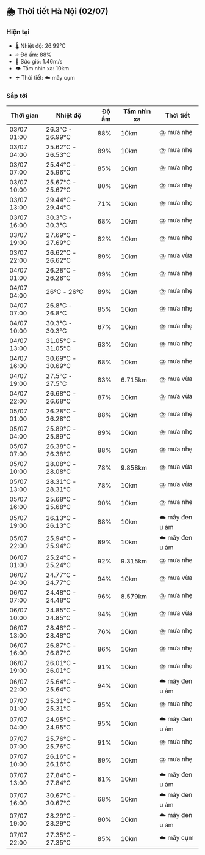 ## 🌦️ Thời tiết Hà Nội (02/07)

### Hiện tại

- 🌡️ Nhiệt độ: 26.99℃
- 💦 Độ ẩm: 88%
- 💨 Sức gió: 1.46m/s
- 👁️ Tầm nhìn xa: 10km
- ☂️ Thời tiết: ☁️ mây cụm

### Sắp tới

| Thời gian | Nhiệt độ | Độ ẩm | Tầm nhìn xa | Thời tiết |
| --- | --- | --- | --- | --- |
| 03/07 01:00 | 26.3℃ - 26.99℃ | 88% | 10km | ⛈️ mưa nhẹ |
| 03/07 04:00 | 25.62℃ - 26.53℃ | 89% | 10km | ⛈️ mưa nhẹ |
| 03/07 07:00 | 25.44℃ - 25.96℃ | 85% | 10km | ⛈️ mưa nhẹ |
| 03/07 10:00 | 25.67℃ - 25.67℃ | 80% | 10km | ⛈️ mưa nhẹ |
| 03/07 13:00 | 29.44℃ - 29.44℃ | 71% | 10km | ⛈️ mưa nhẹ |
| 03/07 16:00 | 30.3℃ - 30.3℃ | 68% | 10km | ⛈️ mưa nhẹ |
| 03/07 19:00 | 27.69℃ - 27.69℃ | 82% | 10km | ⛈️ mưa nhẹ |
| 03/07 22:00 | 26.62℃ - 26.62℃ | 89% | 10km | ⛈️ mưa vừa |
| 04/07 01:00 | 26.28℃ - 26.28℃ | 89% | 10km | ⛈️ mưa nhẹ |
| 04/07 04:00 | 26℃ - 26℃ | 89% | 10km | ⛈️ mưa nhẹ |
| 04/07 07:00 | 26.8℃ - 26.8℃ | 85% | 10km | ⛈️ mưa nhẹ |
| 04/07 10:00 | 30.3℃ - 30.3℃ | 67% | 10km | ⛈️ mưa nhẹ |
| 04/07 13:00 | 31.05℃ - 31.05℃ | 63% | 10km | ⛈️ mưa nhẹ |
| 04/07 16:00 | 30.69℃ - 30.69℃ | 68% | 10km | ⛈️ mưa nhẹ |
| 04/07 19:00 | 27.5℃ - 27.5℃ | 83% | 6.715km | ⛈️ mưa vừa |
| 04/07 22:00 | 26.68℃ - 26.68℃ | 87% | 10km | ⛈️ mưa vừa |
| 05/07 01:00 | 26.28℃ - 26.28℃ | 88% | 10km | ⛈️ mưa nhẹ |
| 05/07 04:00 | 25.89℃ - 25.89℃ | 89% | 10km | ⛈️ mưa nhẹ |
| 05/07 07:00 | 26.38℃ - 26.38℃ | 88% | 10km | ⛈️ mưa nhẹ |
| 05/07 10:00 | 28.08℃ - 28.08℃ | 78% | 9.858km | ⛈️ mưa vừa |
| 05/07 13:00 | 28.31℃ - 28.31℃ | 78% | 10km | ⛈️ mưa vừa |
| 05/07 16:00 | 25.68℃ - 25.68℃ | 90% | 10km | ⛈️ mưa nhẹ |
| 05/07 19:00 | 26.13℃ - 26.13℃ | 88% | 10km | ☁️ mây đen u ám |
| 05/07 22:00 | 25.94℃ - 25.94℃ | 89% | 10km | ☁️ mây đen u ám |
| 06/07 01:00 | 25.24℃ - 25.24℃ | 92% | 9.315km | ⛈️ mưa nhẹ |
| 06/07 04:00 | 24.77℃ - 24.77℃ | 94% | 10km | ⛈️ mưa vừa |
| 06/07 07:00 | 24.48℃ - 24.48℃ | 96% | 8.579km | ⛈️ mưa nhẹ |
| 06/07 10:00 | 24.85℃ - 24.85℃ | 94% | 10km | ⛈️ mưa vừa |
| 06/07 13:00 | 28.48℃ - 28.48℃ | 76% | 10km | ⛈️ mưa nhẹ |
| 06/07 16:00 | 26.87℃ - 26.87℃ | 86% | 10km | ⛈️ mưa nhẹ |
| 06/07 19:00 | 26.01℃ - 26.01℃ | 91% | 10km | ⛈️ mưa nhẹ |
| 06/07 22:00 | 25.64℃ - 25.64℃ | 94% | 10km | ☁️ mây đen u ám |
| 07/07 01:00 | 25.31℃ - 25.31℃ | 95% | 10km | ⛈️ mưa nhẹ |
| 07/07 04:00 | 24.95℃ - 24.95℃ | 95% | 10km | ☁️ mây đen u ám |
| 07/07 07:00 | 25.76℃ - 25.76℃ | 91% | 10km | ⛈️ mưa nhẹ |
| 07/07 10:00 | 26.16℃ - 26.16℃ | 89% | 10km | ⛈️ mưa nhẹ |
| 07/07 13:00 | 27.84℃ - 27.84℃ | 81% | 10km | ☁️ mây đen u ám |
| 07/07 16:00 | 30.67℃ - 30.67℃ | 68% | 10km | ☁️ mây đen u ám |
| 07/07 19:00 | 28.29℃ - 28.29℃ | 80% | 10km | ☁️ mây đen u ám |
| 07/07 22:00 | 27.35℃ - 27.35℃ | 85% | 10km | ☁️ mây cụm |
